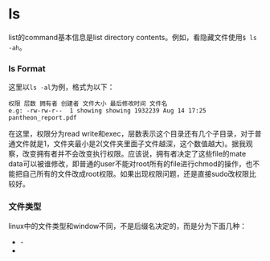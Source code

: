 # ls
list的command基本信息是list directory contents。例如，看隐藏文件使用`$ ls -ah`。

### ls Format
这里以`ls -al`为例，格式为以下：
```
权限 层数 拥有者 创建者 文件大小 最后修改时间 文件名
e.g: -rw-rw-r--  1 showing showing 1932239 Aug 14 17:25 pantheon_report.pdf
```
在这里，权限分为read write和exec，层数表示这个目录还有几个子目录，对于普通文件就是1，文件夹最小是2(文件夹里面子文件越深，这个数值越大)。据我观察，改变拥有者并不会改变执行权限。应该说，拥有者决定了这些file的mate data可以被谁修改，即普通的user不能对root所有的file进行chmod的操作，也不能把自己所有的文件改成root权限。如果出现权限问题，还是直接sudo改权限比较好。

### 文件类型
linux中的文件类型和window不同，不是后缀名决定的，而是分为下面几种：
  * \-
  * 
